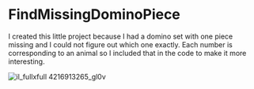 # FindMissingDominoPiece
I created this little project because I had a domino set with one piece missing and I could not figure out which one exactly.
Each number is corresponding to an animal so I included that in the code to make it more interesting. 

![il_fullxfull 4216913265_gl0v](https://github.com/aqcchi/FindMissingDominoPiece/assets/134380865/6aa6cdca-1921-45b6-845a-bc0bcac62353)

